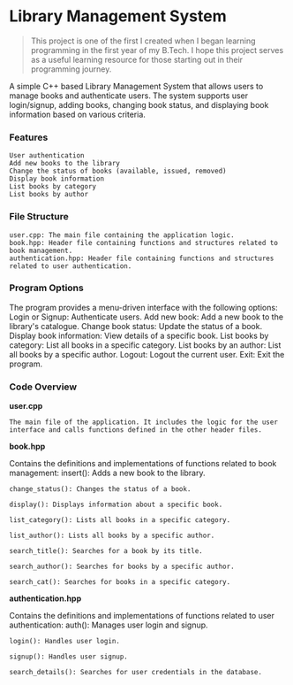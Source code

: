 # Library Management System

> This project is one of the first I created when I began learning programming in the first year of my B.Tech. I hope this project serves as a useful learning resource for those starting out in their programming journey.

A simple C++ based Library Management System that allows users to manage books and authenticate users. The system supports user login/signup, adding books, changing book status, and displaying book information based on various criteria.

### **__Features__**

    User authentication
    Add new books to the library
    Change the status of books (available, issued, removed)
    Display book information
    List books by category
    List books by author

### **File Structure**

    user.cpp: The main file containing the application logic.
    book.hpp: Header file containing functions and structures related to book management.
    authentication.hpp: Header file containing functions and structures related to user authentication.

### **Program Options**

The program provides a menu-driven interface with the following options:
    Login or Signup: Authenticate users.
    Add new book: Add a new book to the library's catalogue.
    Change book status: Update the status of a book.
    Display book information: View details of a specific book.
    List books by category: List all books in a specific category.
    List books by an author: List all books by a specific author.
    Logout: Logout the current user.
    Exit: Exit the program.

### **Code Overview**

**__user.cpp__**

    The main file of the application. It includes the logic for the user interface and calls functions defined in the other header files.

**__book.hpp__**

Contains the definitions and implementations of functions related to book management:
    insert(): Adds a new book to the library.
    
    change_status(): Changes the status of a book.
    
    display(): Displays information about a specific book.
    
    list_category(): Lists all books in a specific category.
    
    list_author(): Lists all books by a specific author.
    
    search_title(): Searches for a book by its title.
    
    search_author(): Searches for books by a specific author.
    
    search_cat(): Searches for books in a specific category.

**__authentication.hpp__**

Contains the definitions and implementations of functions related to user authentication:
    auth(): Manages user login and signup.
    
    login(): Handles user login.
    
    signup(): Handles user signup.
    
    search_details(): Searches for user credentials in the database.
